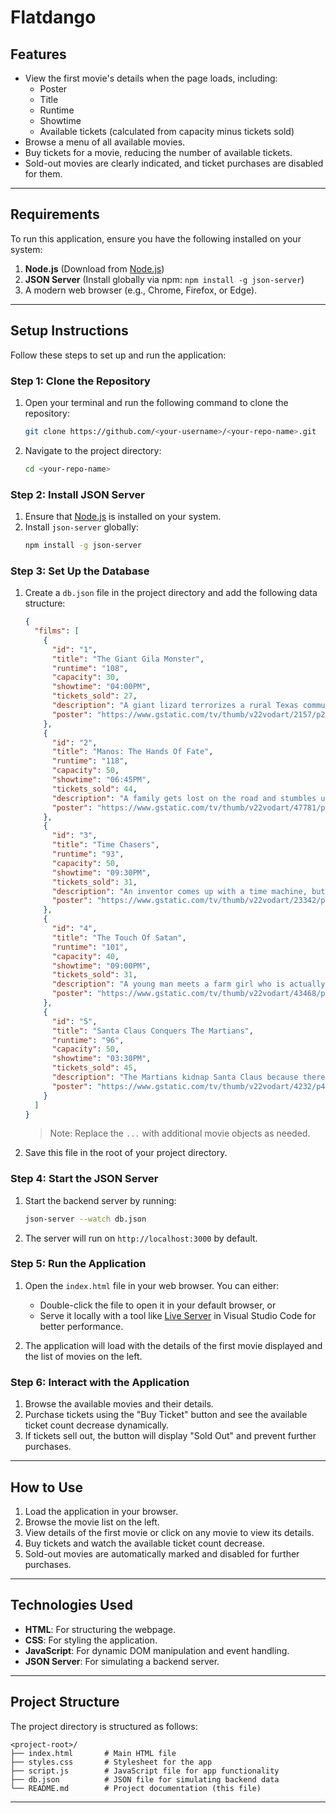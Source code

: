 # Flatdango

## Features

- View the first movie's details when the page loads, including:
  - Poster
  - Title
  - Runtime
  - Showtime
  - Available tickets (calculated from capacity minus tickets sold)
- Browse a menu of all available movies.
- Buy tickets for a movie, reducing the number of available tickets.
- Sold-out movies are clearly indicated, and ticket purchases are disabled for them.

---

## Requirements

To run this application, ensure you have the following installed on your system:

1. **Node.js** (Download from [Node.js](https://nodejs.org/))
2. **JSON Server** (Install globally via npm: `npm install -g json-server`)
3. A modern web browser (e.g., Chrome, Firefox, or Edge).

---

## Setup Instructions

Follow these steps to set up and run the application:

### Step 1: Clone the Repository

1. Open your terminal and run the following command to clone the repository:
   ```bash
   git clone https://github.com/<your-username>/<your-repo-name>.git
   ```
2. Navigate to the project directory:
   ```bash
   cd <your-repo-name>
   ```

### Step 2: Install JSON Server

1. Ensure that [Node.js](https://nodejs.org/) is installed on your system.
2. Install `json-server` globally:
   ```bash
   npm install -g json-server
   ```

### Step 3: Set Up the Database

1. Create a `db.json` file in the project directory and add the following data structure:
   ```json
   {
     "films": [
       {
         "id": "1",
         "title": "The Giant Gila Monster",
         "runtime": "108",
         "capacity": 30,
         "showtime": "04:00PM",
         "tickets_sold": 27,
         "description": "A giant lizard terrorizes a rural Texas community and a heroic teenager attempts to destroy the creature.",
         "poster": "https://www.gstatic.com/tv/thumb/v22vodart/2157/p2157_v_v8_ab.jpg"
       },
       {
         "id": "2",
         "title": "Manos: The Hands Of Fate",
         "runtime": "118",
         "capacity": 50,
         "showtime": "06:45PM",
         "tickets_sold": 44,
         "description": "A family gets lost on the road and stumbles upon a hidden, underground, devil-worshiping cult led by the fearsome Master and his servant Torgo.",
         "poster": "https://www.gstatic.com/tv/thumb/v22vodart/47781/p47781_v_v8_ac.jpg"
       },
       {
         "id": "3",
         "title": "Time Chasers",
         "runtime": "93",
         "capacity": 50,
         "showtime": "09:30PM",
         "tickets_sold": 31,
         "description": "An inventor comes up with a time machine, but must prevent its abuse at the hands of an evil C.E.O.",
         "poster": "https://www.gstatic.com/tv/thumb/v22vodart/23342/p23342_v_v8_ab.jpg"
       },
       {
         "id": "4",
         "title": "The Touch Of Satan",
         "runtime": "101",
         "capacity": 40,
         "showtime": "09:00PM",
         "tickets_sold": 31,
         "description": "A young man meets a farm girl who is actually a witch.",
         "poster": "https://www.gstatic.com/tv/thumb/v22vodart/43468/p43468_v_v8_aa.jpg"
       },
       {
         "id": "5",
         "title": "Santa Claus Conquers The Martians",
         "runtime": "96",
         "capacity": 50,
         "showtime": "03:30PM",
         "tickets_sold": 45,
         "description": "The Martians kidnap Santa Claus because there is nobody on Mars to give their children presents.",
         "poster": "https://www.gstatic.com/tv/thumb/v22vodart/4232/p4232_v_v8_aa.jpg"
       }
     ]
   }
   ```
   > Note: Replace the `...` with additional movie objects as needed.

2. Save this file in the root of your project directory.

### Step 4: Start the JSON Server

1. Start the backend server by running:
   ```bash
   json-server --watch db.json
   ```
2. The server will run on `http://localhost:3000` by default.

### Step 5: Run the Application

1. Open the `index.html` file in your web browser. You can either:
   - Double-click the file to open it in your default browser, or
   - Serve it locally with a tool like [Live Server](https://marketplace.visualstudio.com/items?itemName=ritwickdey.LiveServer) in Visual Studio Code for better performance.

2. The application will load with the details of the first movie displayed and the list of movies on the left.

### Step 6: Interact with the Application

1. Browse the available movies and their details.
2. Purchase tickets using the "Buy Ticket" button and see the available ticket count decrease dynamically.
3. If tickets sell out, the button will display "Sold Out" and prevent further purchases.

---

## How to Use

1. Load the application in your browser.
2. Browse the movie list on the left.
3. View details of the first movie or click on any movie to view its details.
4. Buy tickets and watch the available ticket count decrease.
5. Sold-out movies are automatically marked and disabled for further purchases.

---

## Technologies Used

- **HTML**: For structuring the webpage.
- **CSS**: For styling the application.
- **JavaScript**: For dynamic DOM manipulation and event handling.
- **JSON Server**: For simulating a backend server.

---

## Project Structure

The project directory is structured as follows:

```
<project-root>/
├── index.html       # Main HTML file
├── styles.css       # Stylesheet for the app
├── script.js        # JavaScript file for app functionality
├── db.json          # JSON file for simulating backend data
└── README.md        # Project documentation (this file)
```

---

